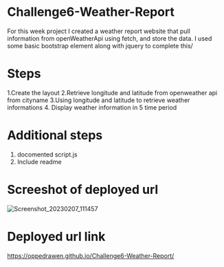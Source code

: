 # Challenge6-Weather-Report
For this week project I created a weather report website that pull information from openWeatherApi using fetch, and store the data. I used some basic bootstrap
element along with jquery to complete this/

# Steps
1.Create the layout
2.Retrieve longitude and latitude from openweather api from cityname
3.Using longitude and latitude to retrieve weather informations
4. Display weather information in 5 time period

# Additional steps
1. docomented script.js
2. Include readme

# Screeshot of deployed url
![Screenshot_20230207_111457](https://user-images.githubusercontent.com/95009568/217460157-71c370a7-56a3-4bb8-a234-fd4d879ad91f.png)

# Deployed url link
https://oppedrawen.github.io/Challenge6-Weather-Report/
